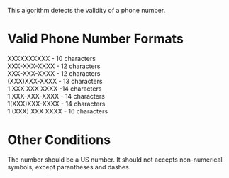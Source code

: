 This algorithm detects the validity of a phone number. 

# Valid Phone Number Formats
XXXXXXXXXX - 10 characters  
XXX-XXX-XXXX - 12 characters  
XXX-XXX-XXXX - 12 characters  
(XXX)XXX-XXXX - 13 characters  
1 XXX XXX XXXX -14 characters  
1 XXX-XXX-XXXX - 14 characters  
1(XXX)XXX-XXXX - 14 characters  
1 (XXX) XXX XXXX - 16 characters  

# Other Conditions
The number should be a US number. It should not accepts non-numerical symbols, except parantheses and dashes. 


